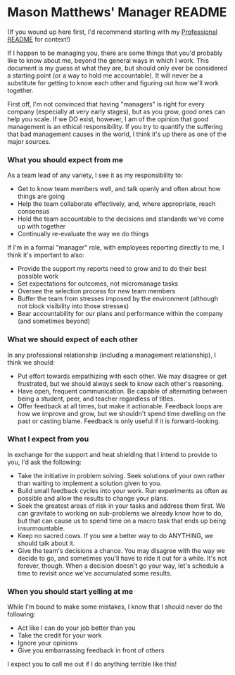 # Mason Matthews' Manager README

(If you wound up here first, I'd recommend starting with my [Professional README](professional.md) for context!)

If I happen to be managing you, there are some things that you'd probably like to know about me, beyond the general ways in which I work.  This document is my guess at what they are, but should only ever be considered a starting point (or a way to hold me accountable).  It will never be a substitute for getting to know each other and figuring out how we'll work together.

First off, I'm not convinced that having "managers" is right for every company (especially at very early stages), but as you grow, good ones can help you scale.  If we DO exist, however, I am of the opinion that good management is an ethical responsibility.  If you try to quantify the suffering that bad management causes in the world, I think it's up there as one of the major sources.

### What you should expect from me

As a team lead of any variety, I see it as my responsibility to:

* Get to know team members well, and talk openly and often about how things are going
* Help the team collaborate effectively, and, where appropriate, reach consensus
* Hold the team accountable to the decisions and standards we've come up with together
* Continually re-evaluate the way we do things

If I'm in a formal "manager" role, with employees reporting directly to me, I think it's important to also:

* Provide the support my reports need to grow and to do their best possible work
* Set expectations for outcomes, not micromanage tasks
* Oversee the selection process for new team members
* Buffer the team from stresses imposed by the environment (although not block visibility into those stresses)
* Bear accountability for our plans and performance within the company (and sometimes beyond)

### What we should expect of each other

In any professional relationship (including a management relationship), I think we should:

* Put effort towards empathizing with each other.  We may disagree or get frustrated, but we should always seek to know each other's reasoning.
* Have open, frequent communication.  Be capable of alternating between being a student, peer, and teacher regardless of titles.
* Offer feedback at all times, but make it actionable.  Feedback loops are how we improve and grow, but we shouldn't spend time dwelling on the past or casting blame.  Feedback is only useful if it is forward-looking.

### What I expect from you

In exchange for the support and heat shielding that I intend to provide to you, I'd ask the following:

* Take the initiative in problem solving.  Seek solutions of your own rather than waiting to implement a solution given to you.
* Build small feedback cycles into your work.  Run experiments as often as possible and allow the results to change your plans.
* Seek the greatest areas of risk in your tasks and address them first.  We can gravitate to working on sub-problems we already know how to do, but that can cause us to spend time on a macro task that ends up being insurmountable.
* Keep no sacred cows.  If you see a better way to do ANYTHING, we should talk about it.
* Give the team's decisions a chance.  You may disagree with the way we decide to go, and sometimes you'll have to ride it out for a while.  It's not forever, though.  When a decision doesn't go your way, let's schedule a time to revisit once we've accumulated some results.

### When you should start yelling at me

While I'm bound to make some mistakes, I know that I should never do the following:

* Act like I can do your job better than you
* Take the credit for your work
* Ignore your opinions
* Give you embarrassing feedback in front of others

I expect you to call me out if I do anything terrible like this!
